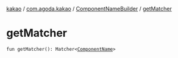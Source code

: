 [kakao](../../index.md) / [com.agoda.kakao](../index.md) / [ComponentNameBuilder](index.md) / [getMatcher](./get-matcher.md)

# getMatcher

`fun getMatcher(): Matcher<`[`ComponentName`](https://developer.android.com/reference/android/content/ComponentName.html)`>`